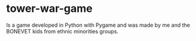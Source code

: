 # tower-war-game

Is a game developed in Python with Pygame and was made by me and the BONEVET kids from ethnic minorities groups.
